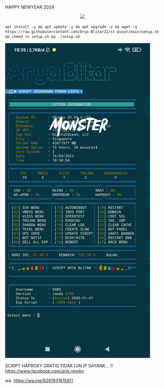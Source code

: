 HAPPY NEWYEAR 2024

<p align="center">
<img src="https://readme-typing-svg.herokuapp.com?color=%2336BCF7&center=true&vCenter=true&lines=S+C+R+I+P+T++A+R+Y+A++B+L+I+T+A+R" />
</p>

````
apt install -y && apt update -y && apt upgrade -y && wget -q https://raw.githubusercontent.com/Arya-Blitar22/st-pusat/main/setup.sh && chmod +x setup.sh && ./setup.sh
````

![logo](https://raw.githubusercontent.com/Arya-Blitar22/haproxy/main/scp2.png)


SCRIPT HAPROXY GRATIS TIDAK IJIN IP SAYANK... !!
https://www.facebook.com/aris.newby

wa. https://wa.me/6281931615811
